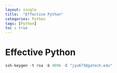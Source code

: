 ```yaml
---
layout: single
title:  "Effective Python"
categories: Python
tags: [Python]
toc : true
---
```


# Effective Python

```python
ssh-keygen -t rsa -b 4096 -C "jyu673@gatech.edu"
```
